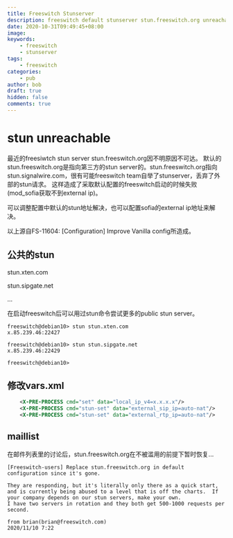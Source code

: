 ```yaml
---
title: Freeswitch Stunserver
description: freeswitch default stunserver stun.freeswitch.org unreachable.
date: 2020-10-31T09:49:45+08:00
image: 
keywords: 
    - freeswitch
    - stunserver
tags: 
    - freeswitch
categories: 
    - pub
author: bob
draft: true
hidden: false
comments: true
---
```


<!--more-->
# stun unreachable

最近的freesiwtch stun server stun.freeswitch.org因不明原因不可达。
默认的stun.freeswitch.org是指向第三方的stun server的。stun.freeswitch.org指向stun.signalwire.com，很有可能freeswitch team自举了stunserver，丢弃了外部的stun请求。
这样造成了采取默认配置的freeswitch启动的时候失败(mod_sofia获取不到external ip)。

可以调整配置中默认的stun地址解决，也可以配置sofia的external ip地址来解决。

以上源自FS-11604: [Configuration] Improve Vanilla config所造成。

## 公共的stun

stun.xten.com

stun.sipgate.net

...

在启动freeswitch后可以用过stun命令尝试更多的public stun server。

```shell
freeswitch@debian10> stun stun.xten.com
x.85.239.46:22427

freeswitch@debian10> stun stun.sipgate.net
x.85.239.46:22429

freeswitch@debian10>
```

## 修改vars.xml

```xml
    <X-PRE-PROCESS cmd="set" data="local_ip_v4=x.x.x.x"/>
    <X-PRE-PROCESS cmd="stun-set" data="external_sip_ip=auto-nat"/>
    <X-PRE-PROCESS cmd="stun-set" data="external_rtp_ip=auto-nat"/>
```

## maillist

在邮件列表里的讨论后，stun.freeswitch.org在不被滥用的前提下暂时恢复...

```mail
[Freeswitch-users] Replace stun.freeswitch.org in default configuration since it's gone.

They are responding, but it's literally only there as a quick start, and is currently being abused to a level that is off the charts.  If your company depends on our stun servers, make your own.
I have two servers in rotation and they both get 500-1000 requests per second.

from brian(brian@freeswitch.com)
2020/11/10 7:22

```
